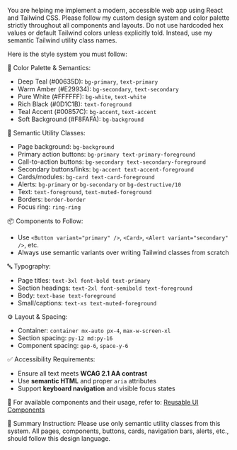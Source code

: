 You are helping me implement a modern, accessible web app using React and Tailwind CSS. Please follow my custom design system and color palette strictly throughout all components and layouts. Do not use hardcoded hex values or default Tailwind colors unless explicitly told. Instead, use my semantic Tailwind utility class names.

Here is the style system you must follow:

🎨 Color Palette & Semantics:
- Deep Teal (#00635D): `bg-primary`, `text-primary`
- Warm Amber (#E29934): `bg-secondary`, `text-secondary`
- Pure White (#FFFFFF): `bg-white`, `text-white`
- Rich Black (#0D1C1B): `text-foreground`
- Teal Accent (#00857C): `bg-accent`, `text-accent`
- Soft Background (#F8FAFA): `bg-background`

🔖 Semantic Utility Classes:
- Page background: `bg-background`
- Primary action buttons: `bg-primary text-primary-foreground`
- Call-to-action buttons: `bg-secondary text-secondary-foreground`
- Secondary buttons/links: `bg-accent text-accent-foreground`
- Cards/modules: `bg-card text-card-foreground`
- Alerts: `bg-primary` or `bg-secondary` or `bg-destructive/10`
- Text: `text-foreground`, `text-muted-foreground`
- Borders: `border-border`
- Focus ring: `ring-ring`

📦 Components to Follow:
- Use `<Button variant="primary" />`, `<Card>`, `<Alert variant="secondary" />`, etc.
- Always use semantic variants over writing Tailwind classes from scratch

🔤 Typography:
- Page titles: `text-3xl font-bold text-primary`
- Section headings: `text-2xl font-semibold text-foreground`
- Body: `text-base text-foreground`
- Small/captions: `text-xs text-muted-foreground`

⚙️ Layout & Spacing:
- Container: `container mx-auto px-4`, `max-w-screen-xl`
- Section spacing: `py-12 md:py-16`
- Component spacing: `gap-6`, `space-y-6`

✅ Accessibility Requirements:
- Ensure all text meets **WCAG 2.1 AA contrast**
- Use **semantic HTML** and proper `aria` attributes
- Support **keyboard navigation** and visible focus states

📌 For available components and their usage, refer to:
[Reusable UI Components](./ui-components.prompt.md)

📌 Summary Instruction:
Please use only semantic utility classes from this system. All pages, components, buttons, cards, navigation bars, alerts, etc., should follow this design language.
